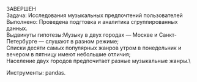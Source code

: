 ЗАВЕРШЕН\
Задача: Исследования музыкальных предпочтений пользователей\
Выполнено: Проведена подгтовка и аналитика сгруппированных данных.\
Выдвинуты гипотезы:Музыку в двух городах — Москве и Санкт-Петербурге — слушают в разном режиме;\
Списки десяти самых популярных жанров утром в понедельник и вечером в пятницу имеют небольшие отличия;\
Население двух городов предпочитает разные музыкальные жанры.\

Инструменты: pandas.
